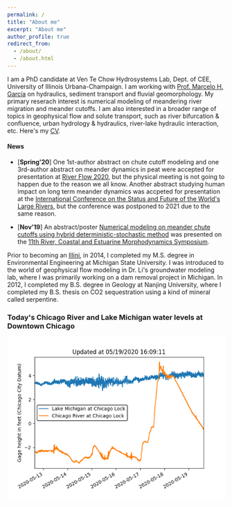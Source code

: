 ```yaml
---
permalink: /
title: "About me"
excerpt: "About me"
author_profile: true
redirect_from: 
  - /about/
  - /about.html
---
```


I am a PhD candidate at Ven Te Chow Hydrosystems Lab, Dept. of CEE, University of Illinois Urbana-Champaign. I am working with [Prof. Marcelo H. García](https://cee.illinois.edu/directory/profile/mhgarcia) on hydraulics, sediment transport and fluvial geomorphology. My primary reserach interest is numerical modeling of meandering river migration and meander cutoffs. I am also interested in a broader range of topics in geophysical flow and solute transport, such as river bifurcation & confluence, urban hydrology & hydraulics, river-lake hydraulic interaction, etc. Here's my [CV](https://zhilihydro.github.io/cv/).

#### News
  - [**Spring'20**] One 1st-author abstract on chute cutoff modeling and one 3rd-author abstract on meander dynamics in peat were accepted for presentation at [River Flow 2020](http://riverflow2020.org/), but the physical meeting is not going to happen due to the reason we all know. Another abstract studying human impact on long term meander dynamics was accpeted for presentation at the [International Conference on the Status and Future of the World's Large Rivers](http://worldslargerivers.boku.ac.at/wlr/), but the conference was postponed to 2021 due to the same reason.

  - [**Nov'19**] An abstract/poster [Numerical modeling on meander chute cutoffs using hybrid deterministic-stochastic method](https://storage.googleapis.com/wzukusers/user-30969499/documents/a361e67581b74ac6abff4ad83da6d3e5/RCEM%202019%20Abstracts%20Book%20Online.pdf) was presented on the [11th River, Coastal and Estuarine Morphodynamics Symposium](https://www.rcem2019.co.nz/).


Prior to becoming an [Illini](https://fightingillini.com/), in 2014, I completed my M.S. degree in Environmental Engineering at Michigan State University. I was introduced to the world of geophysical flow modeling in Dr. Li's groundwater modeling lab, where I was primarily working on a dam removal project in Michigan. In 2012, I completed my B.S. degree in Geology at Nanjing University, where I completed my B.S. thesis on CO2 sequestration using a kind of mineral called serpentine.






### Today's Chicago River and Lake Michigan water levels at Downtown Chicago

![g](https://github.com/ZhiLiHydro/ZhiLiHydro.github.io/blob/master/images/gauge.png)
